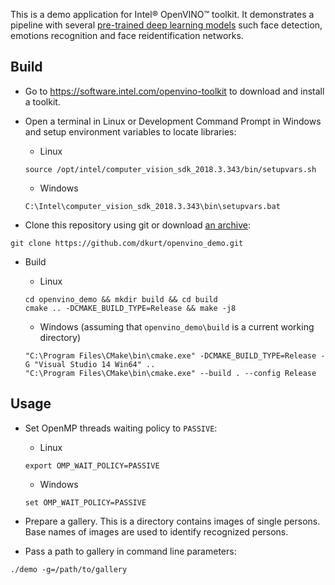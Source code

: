 This is a demo application for Intel® OpenVINO™ toolkit.
It demonstrates a pipeline with several [pre-trained deep learning models](https://software.intel.com/openvino-toolkit/documentation/pretrained-models)
such face detection, emotions recognition and face reidentification networks.

## Build

* Go to https://software.intel.com/openvino-toolkit to download and install a toolkit.

* Open a terminal in Linux or Development Command Prompt in Windows and setup
environment variables to locate libraries:

  * Linux
  ```
  source /opt/intel/computer_vision_sdk_2018.3.343/bin/setupvars.sh
  ```
  * Windows
  ```
  C:\Intel\computer_vision_sdk_2018.3.343\bin\setupvars.bat
  ```

* Clone this repository using git or download [an archive](https://github.com/dkurt/openvino_demo/archive/master.zip):
```
git clone https://github.com/dkurt/openvino_demo.git
```

* Build

  * Linux
  ```
  cd openvino_demo && mkdir build && cd build
  cmake .. -DCMAKE_BUILD_TYPE=Release && make -j8
  ```

  * Windows (assuming that `openvino_demo\build` is a current working directory)
  ```
  "C:\Program Files\CMake\bin\cmake.exe" -DCMAKE_BUILD_TYPE=Release -G "Visual Studio 14 Win64" ..
  "C:\Program Files\CMake\bin\cmake.exe" --build . --config Release
  ```

## Usage
* Set OpenMP threads waiting policy to `PASSIVE`:
  * Linux
  ```
  export OMP_WAIT_POLICY=PASSIVE
  ```
  * Windows
  ```
  set OMP_WAIT_POLICY=PASSIVE
  ```

* Prepare a gallery. This is a directory contains images of single persons. Base
names of images are used to identify recognized persons.
* Pass a path to gallery in command line parameters:
```
./demo -g=/path/to/gallery
```
